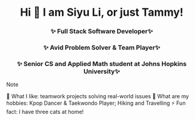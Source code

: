<div align="center">
  <h1>Hi 👋 I am Siyu Li, or just Tammy!</h1>
</div>

<div align="center">
  <h3>✨ Full Stack Software Developer✨</h3>
  <h3>✨ Avid Problem Solver & Team Player✨</h3>
  <h3>✨ Senior CS and Applied Math student at Johns Hopkins University✨</h3>
</div>

> [!NOTE]
> 🔭 What I like: teamwork projects solving real-world issues
> 👯 What are my hobbies: Kpop Dancer & Taekwondo Player; Hiking and Travelling
> ⚡ Fun fact: I have three cats at home!
